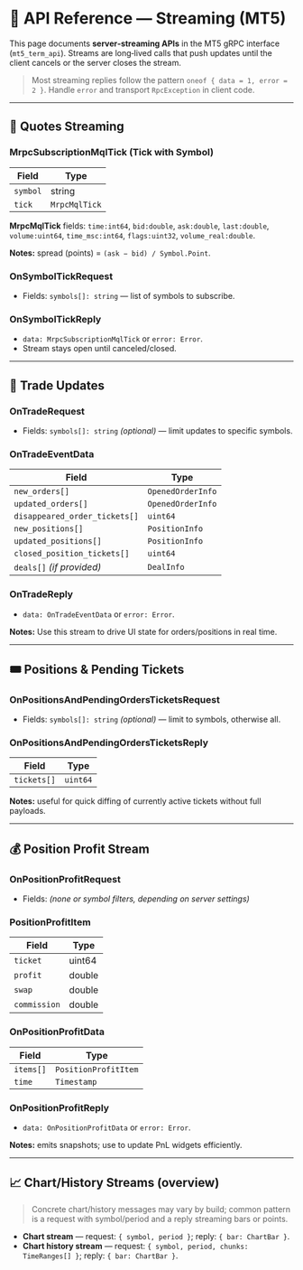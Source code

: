 # 📡 API Reference — Streaming (MT5)

This page documents **server‑streaming APIs** in the MT5 gRPC interface (`mt5_term_api`). Streams are long‑lived calls that push updates until the client cancels or the server closes the stream.

> Most streaming replies follow the pattern `oneof { data = 1, error = 2 }`. Handle `error` and transport `RpcException` in client code.

---

## 🔔 Quotes Streaming

### MrpcSubscriptionMqlTick (Tick with Symbol)

| Field    | Type          |
| -------- | ------------- |
| `symbol` | string        |
| `tick`   | `MrpcMqlTick` |

**MrpcMqlTick** fields: `time:int64`, `bid:double`, `ask:double`, `last:double`, `volume:uint64`, `time_msc:int64`, `flags:uint32`, `volume_real:double`.

**Notes:** spread (points) = `(ask − bid) / Symbol.Point`.

### OnSymbolTickRequest

* Fields: `symbols[]: string` — list of symbols to subscribe.

### OnSymbolTickReply

* `data: MrpcSubscriptionMqlTick` or `error: Error`.
* Stream stays open until canceled/closed.

---

## 🔄 Trade Updates

### OnTradeRequest

* Fields: `symbols[]: string` *(optional)* — limit updates to specific symbols.

### OnTradeEventData

| Field                         | Type              |
| ----------------------------- | ----------------- |
| `new_orders[]`                | `OpenedOrderInfo` |
| `updated_orders[]`            | `OpenedOrderInfo` |
| `disappeared_order_tickets[]` | `uint64`          |
| `new_positions[]`             | `PositionInfo`    |
| `updated_positions[]`         | `PositionInfo`    |
| `closed_position_tickets[]`   | `uint64`          |
| `deals[]` *(if provided)*     | `DealInfo`        |

### OnTradeReply

* `data: OnTradeEventData` or `error: Error`.

**Notes:** Use this stream to drive UI state for orders/positions in real time.

---

## 🎟️ Positions & Pending Tickets

### OnPositionsAndPendingOrdersTicketsRequest

* Fields: `symbols[]: string` *(optional)* — limit to symbols, otherwise all.

### OnPositionsAndPendingOrdersTicketsReply

| Field       | Type     |
| ----------- | -------- |
| `tickets[]` | `uint64` |

**Notes:** useful for quick diffing of currently active tickets without full payloads.

---

## 💰 Position Profit Stream

### OnPositionProfitRequest

* Fields: *(none or symbol filters, depending on server settings)*

### PositionProfitItem

| Field        | Type   |
| ------------ | ------ |
| `ticket`     | uint64 |
| `profit`     | double |
| `swap`       | double |
| `commission` | double |

### OnPositionProfitData

| Field     | Type                 |
| --------- | -------------------- |
| `items[]` | `PositionProfitItem` |
| `time`    | `Timestamp`          |

### OnPositionProfitReply

* `data: OnPositionProfitData` or `error: Error`.

**Notes:** emits snapshots; use to update PnL widgets efficiently.

---

## 📈 Chart/History Streams (overview)

> Concrete chart/history messages may vary by build; common pattern is a request with symbol/period and a reply streaming bars or points.

* **Chart stream** — request: `{ symbol, period }`; reply: `{ bar: ChartBar }`.
* **Chart history stream** — request: `{ symbol, period, chunks: TimeRanges[] }`; reply: `{ bar: ChartBar }`.
